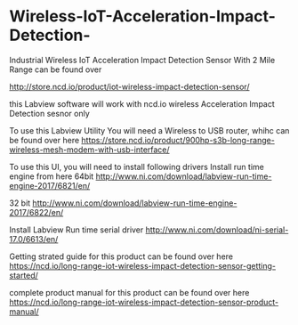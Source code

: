 # Wireless-IoT-Acceleration-Impact-Detection-
Industrial Wireless IoT Acceleration Impact Detection Sensor With 2 Mile Range can be found over

http://store.ncd.io/product/iot-wireless-impact-detection-sensor/

this Labview software will work with ncd.io wireless Acceleration Impact Detection sesnor only

To use this Labview Utility You will need a Wireless to USB router, whihc can be found over here https://store.ncd.io/product/900hp-s3b-long-range-wireless-mesh-modem-with-usb-interface/

To use this UI, you will need to install following drivers Install run time engine from here 64bit http://www.ni.com/download/labview-run-time-engine-2017/6821/en/

32 bit http://www.ni.com/download/labview-run-time-engine-2017/6822/en/

Install Labview Run time serial driver http://www.ni.com/download/ni-serial-17.0/6613/en/

Getting strated guide for this product can be found over here https://ncd.io/long-range-iot-wireless-impact-detection-sensor-getting-started/

complete product manual for this product can be found over here https://ncd.io/long-range-iot-wireless-impact-detection-sensor-product-manual/
